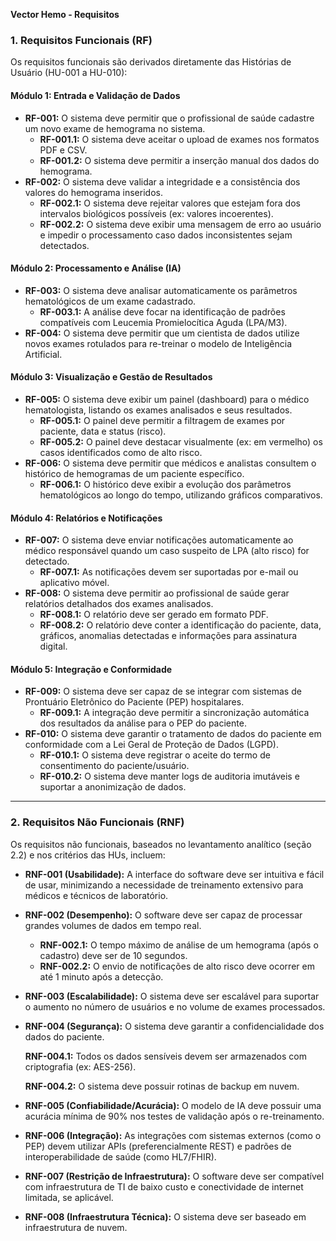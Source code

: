 **Vector Hemo \- Requisitos**

### **1\. Requisitos Funcionais (RF)**

Os requisitos funcionais são derivados diretamente das Histórias de Usuário (HU-001 a HU-010):

#### **Módulo 1: Entrada e Validação de Dados**

* **RF-001:** O sistema deve permitir que o profissional de saúde cadastre um novo exame de hemograma no sistema.  
  * **RF-001.1:** O sistema deve aceitar o upload de exames nos formatos PDF e CSV.  
  * **RF-001.2:** O sistema deve permitir a inserção manual dos dados do hemograma.  
* **RF-002:** O sistema deve validar a integridade e a consistência dos valores do hemograma inseridos.  
  * **RF-002.1:** O sistema deve rejeitar valores que estejam fora dos intervalos biológicos possíveis (ex: valores incoerentes).  
  * **RF-002.2:** O sistema deve exibir uma mensagem de erro ao usuário e impedir o processamento caso dados inconsistentes sejam detectados.

#### **Módulo 2: Processamento e Análise (IA)**

* **RF-003:** O sistema deve analisar automaticamente os parâmetros hematológicos de um exame cadastrado.  
  * **RF-003.1:** A análise deve focar na identificação de padrões compatíveis com Leucemia Promielocítica Aguda (LPA/M3).  
* **RF-004:** O sistema deve permitir que um cientista de dados utilize novos exames rotulados para re-treinar o modelo de Inteligência Artificial.

#### **Módulo 3: Visualização e Gestão de Resultados**

* **RF-005:** O sistema deve exibir um painel (dashboard) para o médico hematologista, listando os exames analisados e seus resultados.  
  * **RF-005.1:** O painel deve permitir a filtragem de exames por paciente, data e status (risco).  
  * **RF-005.2:** O painel deve destacar visualmente (ex: em vermelho) os casos identificados como de alto risco.  
* **RF-006:** O sistema deve permitir que médicos e analistas consultem o histórico de hemogramas de um paciente específico.  
  * **RF-006.1:** O histórico deve exibir a evolução dos parâmetros hematológicos ao longo do tempo, utilizando gráficos comparativos.

#### **Módulo 4: Relatórios e Notificações**

* **RF-007:** O sistema deve enviar notificações automaticamente ao médico responsável quando um caso suspeito de LPA (alto risco) for detectado.  
  * **RF-007.1:** As notificações devem ser suportadas por e-mail ou aplicativo móvel.  
* **RF-008:** O sistema deve permitir ao profissional de saúde gerar relatórios detalhados dos exames analisados.  
  * **RF-008.1:** O relatório deve ser gerado em formato PDF.  
  * **RF-008.2:** O relatório deve conter a identificação do paciente, data, gráficos, anomalias detectadas e informações para assinatura digital.

#### **Módulo 5: Integração e Conformidade**

* **RF-009:** O sistema deve ser capaz de se integrar com sistemas de Prontuário Eletrônico do Paciente (PEP) hospitalares.  
  * **RF-009.1:** A integração deve permitir a sincronização automática dos resultados da análise para o PEP do paciente.  
* **RF-010:** O sistema deve garantir o tratamento de dados do paciente em conformidade com a Lei Geral de Proteção de Dados (LGPD).  
  * **RF-010.1:** O sistema deve registrar o aceite do termo de consentimento do paciente/usuário.  
  * **RF-010.2:** O sistema deve manter logs de auditoria imutáveis e suportar a anonimização de dados.

---

### **2\. Requisitos Não Funcionais (RNF)**

Os requisitos não funcionais, baseados no levantamento analítico (seção 2.2) e nos critérios das HUs, incluem:

* **RNF-001 (Usabilidade):** A interface do software deve ser intuitiva e fácil de usar, minimizando a necessidade de treinamento extensivo para médicos e técnicos de laboratório.  
* **RNF-002 (Desempenho):** O software deve ser capaz de processar grandes volumes de dados em tempo real.  
  * **RNF-002.1:** O tempo máximo de análise de um hemograma (após o cadastro) deve ser de 10 segundos.  
  * **RNF-002.2:** O envio de notificações de alto risco deve ocorrer em até 1 minuto após a detecção.  
* **RNF-003 (Escalabilidade):** O sistema deve ser escalável para suportar o aumento no número de usuários e no volume de exames processados.  
* **RNF-004 (Segurança):** O sistema deve garantir a confidencialidade dos dados do paciente.

  **RNF-004.1:** Todos os dados sensíveis devem ser armazenados com criptografia (ex: AES-256).

  **RNF-004.2:** O sistema deve possuir rotinas de backup em nuvem.

* **RNF-005 (Confiabilidade/Acurácia):** O modelo de IA deve possuir uma acurácia mínima de 90% nos testes de validação após o re-treinamento.  
* **RNF-006 (Integração):** As integrações com sistemas externos (como o PEP) devem utilizar APIs (preferencialmente REST) e padrões de interoperabilidade de saúde (como HL7/FHIR).  
* **RNF-007 (Restrição de Infraestrutura):** O software deve ser compatível com infraestrutura de TI de baixo custo e conectividade de internet limitada, se aplicável.  
* **RNF-008 (Infraestrutura Técnica):** O sistema deve ser baseado em infraestrutura de nuvem.

